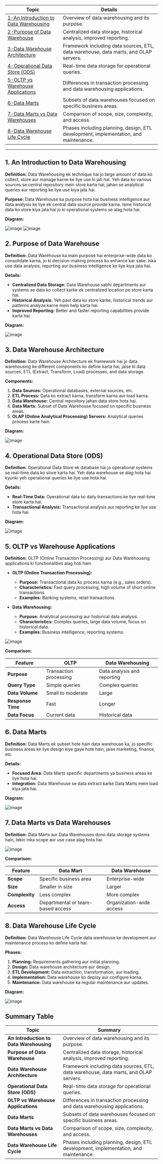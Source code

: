 | **Topic**                                     | **Details**                                                                 |
|-----------------------------------------------|-----------------------------------------------------------------------------|
| [1-An Introduction to Data Warehousing](#an-introduction-to-data-warehousing) | Overview of data warehousing and its purpose.                                |
| [2-Purpose of Data Warehouse](#purpose-of-data-warehouse) | Centralized data storage, historical analysis, improved reporting.           |
| [3-Data Warehouse Architecture](#data-warehouse-architecture) | Framework including data sources, ETL, data warehouse, data marts, and OLAP servers. |
| [4-Operational Data Store (ODS)](#operational-data-store-ods) | Real-time data storage for operational queries.                              |
| [5-OLTP vs Warehouse Applications](#oltp-vs-warehouse-applications) | Differences in transaction processing and data warehousing applications.    |
| [6-Data Marts](#data-marts) | Subsets of data warehouses focused on specific business areas.                |
| [7-Data Marts vs Data Warehouses](#data-marts-vs-data-warehouses) | Comparison of scope, size, complexity, and access.                          |
| [8-Data Warehouse Life Cycle](#data-warehouse-life-cycle) | Phases including planning, design, ETL development, implementation, and maintenance. |

---

## 1. **An Introduction to Data Warehousing**

**Definition:**
Data Warehousing ek technique hai jo large amount of data ko collect, store aur manage karne ke liye use ki jati hai. Yeh data ko various sources se central repository mein store karta hai, jahan se analytical queries aur reporting ke liye use kiya jata hai.

**Purpose:**
Data Warehouse ka purpose hota hai business intelligence aur data analysis ke liye ek central data source provide karna. Isme historical data ko store kiya jata hai jo ki operational systems se alag hota hai.

**Diagram:**

![image](https://github.com/user-attachments/assets/85cfee7f-bbbf-4a2c-a0cf-0cd206010c8f)
![image](https://github.com/user-attachments/assets/2c3c7dd7-ec3a-4147-b798-fabb9623471e)

## 2. **Purpose of Data Warehouse**

**Definition:**
Data Warehouse ka main purpose hai enterprise-wide data ko consolidate karna, jo ki decision-making process ko enhance kar sake. Iska use data analysis, reporting aur business intelligence ke liye kiya jata hai.

**Details:**
- **Centralized Data Storage:** Data Warehouse sabhi departments aur systems se data ko collect karke ek centralized location pe store karta hai.
- **Historical Analysis:** Yeh past data ko store karke, historical trends aur patterns analyze karne mein help karta hai.
- **Improved Reporting:** Better and faster reporting capabilities provide karta hai.

**Diagram:**

![image](https://github.com/user-attachments/assets/20e15db0-fc98-49b1-a7ef-2f4bd3c1563d)


## 3. **Data Warehouse Architecture**

**Definition:**
Data Warehouse Architecture ek framework hai jo data warehousing ke different components ko define karta hai, jaise ki data sources, ETL (Extract, Transform, Load) processes, and data storage.

**Components:**

1. **Data Sources:** Operational databases, external sources, etc.
2. **ETL Process:** Data ko extract karna, transform karna aur load karna.
3. **Data Warehouse:** Central repository jahan data store hota hai.
4. **Data Marts:** Subset of Data Warehouse focused on specific business areas.
5. **OLAP (Online Analytical Processing) Servers:** Analytical queries process karte hain.

**Diagram:**

![image](https://github.com/user-attachments/assets/369cd19d-ee7d-4f72-b20c-b6fbb69cfceb)

## 4. **Operational Data Store (ODS)**

**Definition:**
Operational Data Store ek database hai jo operational systems se real-time data ko store karta hai. Yeh data warehouse se alag hota hai kyunki yeh operational queries ke liye use hota hai.

**Details:**
- **Real-Time Data:** Operational data ko daily transactions ke liye real-time store karta hai.
- **Transactional Analysis:** Transactional analysis aur reporting ke liye use hota hai.

**Diagram:**

![image](https://github.com/user-attachments/assets/15abdc84-278d-48bb-9e1b-4ba6411a5c00)

## 5. **OLTP vs Warehouse Applications**

**Definition:**
OLTP (Online Transaction Processing) aur Data Warehousing applications ki functionalities alag hoti hain.

- **OLTP (Online Transaction Processing):**
  - **Purpose:** Transactional data ko process karna (e.g., sales orders).
  - **Characteristics:** Fast query processing, high volume of short online transactions.
  - **Examples:** Banking systems, retail transactions.

- **Data Warehousing:**
  - **Purpose:** Analytical processing aur historical data analysis.
  - **Characteristics:** Complex queries, large data volume, focus on historical data.
  - **Examples:** Business intelligence, reporting systems.

![image](https://github.com/user-attachments/assets/7892dc59-2dad-4ea3-8615-f3af306a7ebd)

**Comparison:**

| Feature                 | OLTP                        | Data Warehousing           |
|-------------------------|------------------------------|----------------------------|
| **Purpose**             | Transaction processing       | Data analysis and reporting |
| **Query Type**          | Simple queries               | Complex queries            |
| **Data Volume**         | Small to moderate            | Large                       |
| **Response Time**       | Fast                         | Longer                      |
| **Data Focus**          | Current data                 | Historical data             |

## 6. **Data Marts**

**Definition:**
Data Marts ek subset hote hain data warehouse ka, jo specific business areas ke liye design kiye gaye hote hain, jaise marketing, finance, etc.

**Details:**
- **Focused Area:** Data Marts specific departments ya business areas ke liye hota hai.
- **Integration:** Data Warehouse se data extract karke Data Marts mein load kiya jata hai.

**Diagram:**

![image](https://github.com/user-attachments/assets/db1e0d71-f898-49ec-946f-30f089da2310)

## 7. **Data Marts vs Data Warehouses**

**Definition:**
Data Marts aur Data Warehouses dono data storage systems hain, lekin inka scope aur use case alag hota hai.

![image](https://github.com/user-attachments/assets/14f37c80-0b11-43c6-adc9-42419064b09a)

**Comparison:**

| Feature            | Data Mart                              | Data Warehouse                       |
|--------------------|----------------------------------------|-------------------------------------|
| **Scope**          | Specific business area                 | Enterprise-wide                     |
| **Size**           | Smaller in size                        | Larger                               |
| **Complexity**     | Less complex                           | More complex                         |
| **Access**         | Departmental or team-based access      | Organization-wide access             |

## 8. **Data Warehouse Life Cycle**

**Definition:**
Data Warehouse Life Cycle data warehouse ke development aur maintenance process ko define karta hai.

**Phases:**

1. **Planning:** Requirements gathering aur initial planning.
2. **Design:** Data warehouse architecture aur design.
3. **ETL Development:** Data extraction, transformation, aur loading.
4. **Implementation:** Data warehouse ko deploy aur configure karna.
5. **Maintenance:** Data warehouse ka regular maintenance aur updates.

**Diagram:**

![image](https://github.com/user-attachments/assets/51fb9021-c3aa-4e23-996c-e95181c493c7)

## Summary Table

| Topic                        | Summary |
|------------------------------|---------|
| **An Introduction to Data Warehousing** | Overview of data warehousing and its purpose. |
| **Purpose of Data Warehouse** | Centralized data storage, historical analysis, improved reporting. |
| **Data Warehouse Architecture** | Framework including data sources, ETL, data warehouse, data marts, and OLAP servers. |
| **Operational Data Store (ODS)** | Real-time data storage for operational queries. |
| **OLTP vs Warehouse Applications** | Differences in transaction processing and data warehousing applications. |
| **Data Marts** | Subsets of data warehouses focused on specific business areas. |
| **Data Marts vs Data Warehouses** | Comparison of scope, size, complexity, and access. |
| **Data Warehouse Life Cycle** | Phases including planning, design, ETL development, implementation, and maintenance. |
